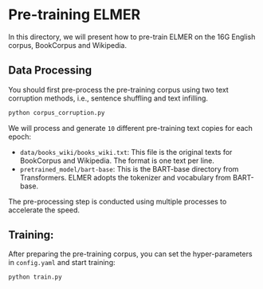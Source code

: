 # Pre-training ELMER

In this directory, we will present how to pre-train ELMER on the 16G English corpus, BookCorpus and Wikipedia.

## Data Processing

You should first pre-process the pre-training corpus using two text corruption methods, i.e., sentence shuffling and text infilling.

```python
python corpus_corruption.py
```

We will process and generate `10` different pre-training text copies for each epoch:

- `data/books_wiki/books_wiki.txt`: This file is the original texts for BookCorpus and Wikipedia. The format is one text per line.
- `pretrained_model/bart-base`: This is the BART-base directory from Transformers. ELMER adopts the tokenizer and vocabulary from BART-base.

The pre-processing step is conducted using multiple processes to accelerate the speed.

## Training:

After preparing the pre-training corpus, you can set the hyper-parameters in `config.yaml` and start training:

```python
python train.py
```
